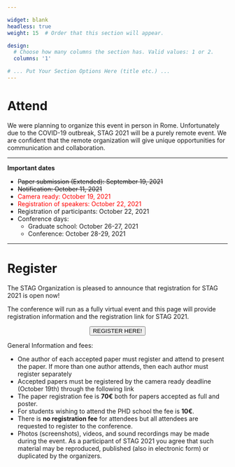 ```yaml
---

widget: blank
headless: true
weight: 15  # Order that this section will appear.

design:
  # Choose how many columns the section has. Valid values: 1 or 2.
  columns: '1'

# ... Put Your Section Options Here (title etc.) ...
---
```



# Attend

We were planning to organize this event in person in Rome. Unfortunately due to the COVID-19 outbreak, STAG 2021 will be a purely remote event. We are confident that the remote organization will give unique opportunities for communication and collaboration.

---

**Important dates**

- <span style="text-decoration: line-through">Paper submission (Extended): September 19, 2021</span>
- <span style="text-decoration: line-through">Notification: October 11, 2021</span>
- <span style="color:red">Camera ready: October 19, 2021</span>
- <span style="color:red">Registration of speakers: October 22, 2021</span>
- Registration of participants: October 22, 2021
- Conference days:
    - Graduate school: October 26-27, 2021
    - Conference: October 28-29, 2021

---

# Register

The STAG Organization is pleased to announce that registration for STAG 2021 is open now!

The conference will run as a fully virtual event and this page will provide registration information and the registration link for STAG 2021.
<form action="https://events.eg.org/STAG2021">
    <input type="submit" value="REGISTER HERE!" class="btn btn-primary px-3 py-3" style="margin:auto;
  display:block;"/>
</form>



General Information and fees:
- One author of each accepted paper must register and attend to present the paper. If more than one author attends, then each author must register separately
- Accepted papers must be registered by the camera ready deadline (October 19th) through the following link
- The paper registration fee is **70€** both for papers accepted as full and poster.
- For students wishing to attend the PHD school the fee is **10€**.
- There is **no registration fee** for attendees but all attendees are requested to register to the conference.
- Photos (screenshots), videos, and sound recordings may be made during the event. As a participant of STAG 2021 you agree that such material may be reproduced, published (also in electronic form) or duplicated by the organizers.